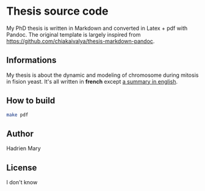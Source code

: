 # Thesis source code

My PhD thesis is written in Markdown and converted in Latex + pdf with Pandoc. The original template is largely inspired from https://github.com/chiakaivalya/thesis-markdown-pandoc.

## Informations

My thesis is about the dynamic and modeling of chromosome during mitosis in fision yeast. It's all written in __french__ except [a summary in english](text/1_start/3_summary.md).

## How to build

```sh
make pdf
```

## Author

Hadrien Mary

## License

I don't know

